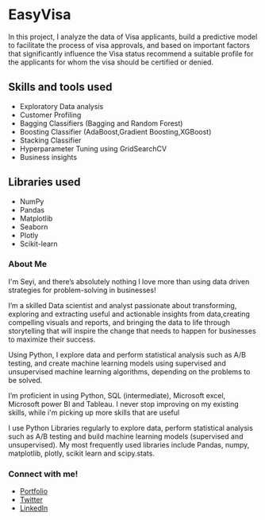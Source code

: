 # EasyVisa
In this project, I analyze the data of Visa applicants, build a predictive model to facilitate the process of visa approvals, and based on important factors that significantly influence the Visa status recommend a suitable profile for the applicants for whom the visa should be certified or denied.



## Skills and tools used
- Exploratory Data analysis 
- Customer Profiling
- Bagging Classifiers (Bagging and Random Forest)
- Boosting Classifier (AdaBoost,Gradient Boosting,XGBoost)
- Stacking Classifier
- Hyperparameter Tuning using GridSearchCV
- Business insights



## Libraries used
- NumPy
- Pandas
- Matplotlib
- Seaborn
- Plotly
- Scikit-learn


### About Me
I'm Seyi, and there’s absolutely nothing I love more than using data driven strategies for problem-solving in businesses! 

 I’m a skilled Data scientist and analyst passionate about transforming, exploring and extracting useful and actionable insights from data,creating compelling visuals and reports, and bringing the data to life through storytelling that will inspire the change that needs to happen for businesses to maximize their success.

Using Python, I explore data and perform statistical analysis such as A/B testing, and create machine learning models using supervised and unsupervised machine learning algorithms, depending on the problems to be solved.

I’m proficient in using Python, SQL (intermediate), Microsoft excel, Microsoft power BI and Tableau. I never stop improving on my existing skills, while i'm picking up more skills that are useful

I use Python Libraries regularly to explore data, perform statistical analysis such as A/B testing and build machine learning models (supervised and unsupervised). My most frequently used libraries include Pandas, numpy, matplotlib, plotly, scikit learn and scipy.stats.

### Connect with me!
- [Portfolio](https://seyibonde.github.io/SeyiForDataScience.github.io/)
- [Twitter](https://mobile.twitter.com/seyiflawless)
- [LinkedIn](https://www.linkedin.com/in/oluwaseyi-bondefaiye-owope-ab9951b1/)
